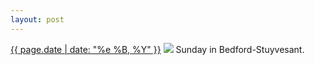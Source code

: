 ```yaml
---
layout: post
---
```


<p>
  <time><a href="/488">{{ page.date | date: "%e %B, %Y" }}</a></time>
  <a href="/488"><img src="{{ site.assets_url }}/488.jpg"/></a>
  <span>Sunday in Bedford-Stuyvesant.</span>
</p>
